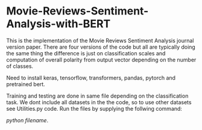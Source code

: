 # Movie-Reviews-Sentiment-Analysis-with-BERT
This is the implementation of the Movie Reviews Sentiment Analysis journal version paper. There are four versions of the code but all are typically doing the same thing the difference is just on classification scales and computation of overall polarity from  output vector depending on the number of classes. 

Need to install keras, tensorflow, transformers, pandas, pytorch and pretrained bert.

Training and testing are done in same file depending on the classification task. We dont include all datasets in the the code, so to use other datasets see Utilities.py code. Run the files by supplying the follwing command:

_python filename_.
